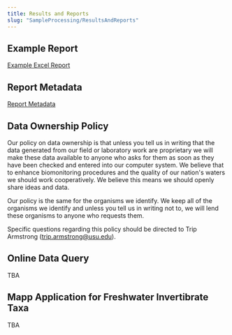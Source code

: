 ```yaml
---
title: Results and Reports
slug: "SampleProcessing/ResultsAndReports"
---
```


## Example Report

[Example Excel Report](/docs/Woodcamp_OTUstandardizedMetrics.xls)

## Report Metadata

[Report Metadata](/docs/Metadata_accompanyingPDF2.pdf)

## Data Ownership Policy

Our policy on data ownership is that unless you tell us in writing that the data generated from our field or laboratory work are proprietary we will make these data available to anyone who asks for them as soon as they have been checked and entered into our computer system. We believe that to enhance biomonitoring procedures and the quality of our nation's waters we should work cooperatively. We believe this means we should openly share ideas and data.

Our policy is the same for the organisms we identify. We keep all of the organisms we identify and unless you tell us in writing not to, we will lend these organisms to anyone who requests them.

Specific questions regarding this policy should be directed to Trip Armstrong (trip.armstrong@usu.edu).

## Online Data Query

TBA

## Mapp Application for Freshwater Invertibrate Taxa

TBA
